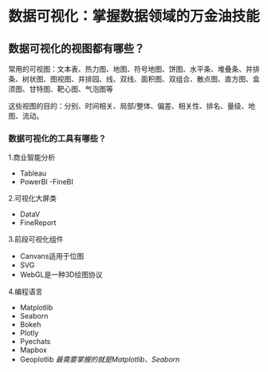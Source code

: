 # 数据可视化：掌握数据领域的万金油技能

## 数据可视化的视图都有哪些？
常用的可视图：文本表、热力图、地图、符号地图、饼图、水平条、堆叠条、并排条、树状图、图视图、并排园、线、双线、面积图、双组合、散点图、直方图、盒须图、甘特图、靶心图、气泡图等

这些视图的目的：分别、时间相关、局部/整体、偏差、相关性、排名、量级、地图、流动。

### 数据可视化的工具有哪些？

1.商业智能分析

- Tableau
- PowerBI
  -FineBI

2.可视化大屏类

- DataV
- FineReport

3.前段可视化组件

- Canvans适用于位图
- SVG
- WebGL是一种3D绘图协议

4.编程语言

- Matplotlib
- Seaborn
- Bokeh
- Plotly
- Pyechats
- Mapbox
- Geoplotlib
  *最需要掌握的就是Matplotlib、Seaborn*